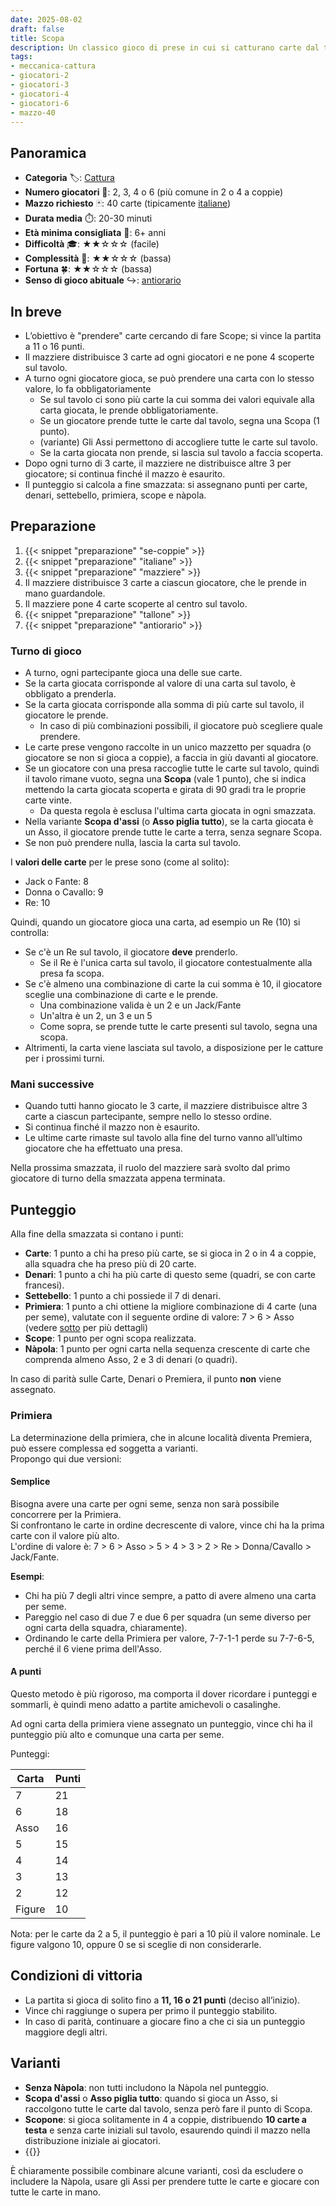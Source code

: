 ```yaml
---
date: 2025-08-02
draft: false
title: Scopa
description: Un classico gioco di prese in cui si catturano carte dal tavolo con somme o con lo stesso valore e si ottengono punti per prese e combinazioni speciali.
tags:
- meccanica-cattura
- giocatori-2
- giocatori-3
- giocatori-4
- giocatori-6
- mazzo-40
---
```

## Panoramica
- **Categoria** 🏷️: [Cattura](/info/dizionario/#cattura)
- **Numero giocatori** 👥: 2, 3, 4 o 6 (più comune in 2 o 4 a coppie)
- **Mazzo richiesto** 🃏: 40 carte (tipicamente [italiane](/info/dizionario/#italiane))
- **Durata media** ⏱️: 20-30 minuti
- **Età minima consigliata** 🎂: 6+ anni
- **Difficoltà** 🎓: ★★☆☆☆ (facile)
- **Complessità** 🧠: ★★☆☆☆ (bassa)
- **Fortuna** 🍀: ★★☆☆☆ (bassa)
- **Senso di gioco abituale** ↪️: [antiorario](/info/dizionario/#antiorario)

## In breve
- L’obiettivo è "prendere" carte cercando di fare Scope; si vince la partita a 11 o 16 punti.
- Il mazziere distribuisce 3 carte ad ogni giocatori e ne pone 4 scoperte sul tavolo.
- A turno ogni giocatore gioca, se può prendere una carta con lo stesso valore, lo fa obbligatoriamente
	- Se sul tavolo ci sono più carte la cui somma dei valori equivale alla carta giocata, le prende obbligatoriamente.
	- Se un giocatore prende tutte le carte dal tavolo, segna una Scopa (1 punto).
	- (variante) Gli Assi permettono di accogliere tutte le carte sul tavolo.
	- Se la carta giocata non prende, si lascia sul tavolo a faccia scoperta.  
- Dopo ogni turno di 3 carte, il mazziere ne distribuisce altre 3 per giocatore; si continua finché il mazzo è esaurito.
- Il punteggio si calcola a fine smazzata: si assegnano punti per carte, denari, settebello, primiera, scope e nàpola.

## Preparazione
1. {{< snippet "preparazione" "se-coppie" >}}
1. {{< snippet "preparazione" "italiane" >}}
1. {{< snippet "preparazione" "mazziere" >}}
1. Il mazziere distribuisce 3 carte a ciascun giocatore, che le prende in mano guardandole.
1. Il mazziere pone 4 carte scoperte al centro sul tavolo.
1. {{< snippet "preparazione" "tallone" >}}
1. {{< snippet "preparazione" "antiorario" >}}

### Turno di gioco
- A turno, ogni partecipante gioca una delle sue carte.
- Se la carta giocata corrisponde al valore di una carta sul tavolo, è obbligato a prenderla.
- Se la carta giocata corrisponde alla somma di più carte sul tavolo, il giocatore le prende.
	- In caso di più combinazioni possibili, il giocatore può scegliere quale prendere.
- Le carte prese vengono raccolte in un unico mazzetto per squadra (o giocatore se non si gioca a coppie), a faccia in giù davanti al giocatore.
- Se un giocatore con una presa raccoglie tutte le carte sul tavolo, quindi il tavolo rimane vuoto, segna una **Scopa** (vale 1 punto), che si indica mettendo la carta giocata scoperta e girata di 90 gradi tra le proprie carte vinte.
	- Da questa regola è esclusa l'ultima carta giocata in ogni smazzata.
- Nella variante **Scopa d'assi** (o **Asso piglia tutto**), se la carta giocata è un Asso, il giocatore prende tutte le carte a terra, senza segnare Scopa.
- Se non può prendere nulla, lascia la carta sul tavolo.

I **valori delle carte** per le prese sono (come al solito):
- Jack o Fante: 8
- Donna o Cavallo: 9
- Re: 10

Quindi, quando un giocatore gioca una carta, ad esempio un Re (10) si controlla:
- Se c'è un Re sul tavolo, il giocatore **deve** prenderlo.
	- Se il Re è l'unica carta sul tavolo, il giocatore contestualmente alla presa fa scopa.
- Se c'è almeno una combinazione di carte la cui somma è 10, il giocatore sceglie una combinazione di carte e le prende.
	- Una combinazione valida è un 2 e un Jack/Fante
	- Un'altra è un 2, un 3 e un 5
	- Come sopra, se prende tutte le carte presenti sul tavolo, segna una scopa.
- Altrimenti, la carta viene lasciata sul tavolo, a disposizione per le catture per i prossimi turni.

### Mani successive
- Quando tutti hanno giocato le 3 carte, il mazziere distribuisce altre 3 carte a ciascun partecipante, sempre nello lo stesso ordine.
- Si continua finché il mazzo non è esaurito.
- Le ultime carte rimaste sul tavolo alla fine del turno vanno all’ultimo giocatore che ha effettuato una presa.

Nella prossima smazzata, il ruolo del mazziere sarà svolto dal primo giocatore di turno della smazzata appena terminata.

## Punteggio
Alla fine della smazzata si contano i punti:
- **Carte**: 1 punto a chi ha preso più carte, se si gioca in 2 o in 4 a coppie, alla squadra che ha preso più di 20 carte.
- **Denari**: 1 punto a chi ha più carte di questo seme (quadri, se con carte francesi).
- **Settebello**: 1 punto a chi possiede il 7 di denari.
- **Primiera**: 1 punto a chi ottiene la migliore combinazione di 4 carte (una per seme), valutate con il seguente ordine di valore: 7 > 6 > Asso  
	(vedere [sotto](#primiera) per più dettagli)
- **Scope**: 1 punto per ogni scopa realizzata.
- **Nàpola**: 1 punto per ogni carta nella sequenza crescente di carte che comprenda almeno Asso, 2 e 3 di denari (o quadri).

In caso di parità sulle Carte, Denari o Premiera, il punto **non** viene assegnato.

### Primiera
La determinazione della primiera, che in alcune località diventa Premiera, può essere complessa ed soggetta a varianti.  
Propongo qui due versioni:

#### Semplice
Bisogna avere una carte per ogni seme, senza non sarà possibile concorrere per la Primiera.  
Si confrontano le carte in ordine decrescente di valore, vince chi ha la prima carte con il valore più alto.  
L'ordine di valore è: 7 > 6 > Asso > 5 > 4 > 3 > 2 > Re > Donna/Cavallo > Jack/Fante.

**Esempi**:
- Chi ha più 7 degli altri vince sempre, a patto di avere almeno una carta per seme.
- Pareggio nel caso di due 7 e due 6 per squadra (un seme diverso per ogni carta della squadra, chiaramente).
- Ordinando le carte della Primiera per valore,  7-7-1-1 perde su 7-7-6-5, perché il 6 viene prima dell'Asso.

#### A punti
Questo metodo è più rigoroso, ma comporta il dover ricordare i punteggi e sommarli, è quindi meno adatto a partite amichevoli o casalinghe.

Ad ogni carta della primiera viene assegnato un punteggio, vince chi ha il punteggio più alto e comunque una carta per seme.

Punteggi:

| Carta  | Punti |
| ------ | ----- |
| 7      | 21    |
| 6      | 18    |
| Asso   | 16    |
| 5      | 15    |
| 4      | 14    |
| 3      | 13    |
| 2      | 12    |
| Figure | 10    |

Nota: per le carte da 2 a 5, il punteggio è pari a 10 più il valore nominale. Le figure valgono 10, oppure 0 se si sceglie di non considerarle.

## Condizioni di vittoria
- La partita si gioca di solito fino a **11, 16 o 21 punti** (deciso all’inizio).
- Vince chi raggiunge o supera per primo il punteggio stabilito.
- In caso di parità, continuare a giocare fino a che ci sia un punteggio maggiore degli altri.

## Varianti
- **Senza Nàpola**: non tutti includono la Nàpola nel punteggio. 
- **Scopa d'assi** o **Asso piglia tutto**: quando si gioca un Asso, si raccolgono tutte le carte dal tavolo, senza però fare il punto di Scopa.
- **Scopone**: si gioca solitamente in 4 a coppie, distribuendo **10 carte a testa** e senza carte iniziali sul tavolo, esaurendo quindi il mazzo nella distribuzione iniziale ai giocatori.
- {{<variante page="/giochi/scopa/non-prendere">}}

È chiaramente possibile combinare alcune varianti, così da escludere o includere la Nàpola, usare gli Assi per prendere tutte le carte e giocare con tutte le carte in mano.